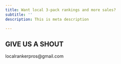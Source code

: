 ```yaml
---
title: Want local 3-pack rankings and more sales?
subtitle: ''
description: This is meta description

---
```

<h2>GIVE US A SHOUT</h2>

<p>localrankerpros@gmail.com</p>